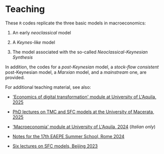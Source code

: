 # Teaching

These `R` codes replicate the three basic models in macroeconomics:

1. An early *neoclassical* model
  
1. A *Keynes-like* model
  
1. The model associated with the so-called *Neoclassical-Keynesian Synthesis*

In addition, the codes for a *post-Keynesian* model, a *stock-flow consistent* post-Keynesian model, a *Marxian* model, and a *mainstream* one, are provided.

For additional teaching material, see also:

- ['Economics of digital transformation' module at University of L'Aquila, 2025](https://github.com/marcoverpas/-Economics-of-Digital-Transformation-module-L-Aquila-University-2025)

- [PhD lectures on TMC and SFC models at the University of Macerata, 2025](https://github.com/marcoverpas/PhD_Lectures_Macerata_2025)

- ['Macroeconomia' module at University of L'Aquila, 2024](https://github.com/marcoverpas/Macroeconomia) (*Italian only*)

- [Notes for the 17th EAEPE Summer School, Rome 2024](https://github.com/marcoverpas/EAEPE_summer_school_2024)

- [Six lectures on SFC models, Beijing 2023](https://github.com/marcoverpas/Six_lectures_on_sfc_models)


